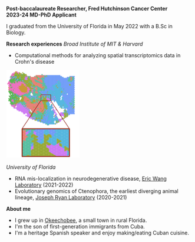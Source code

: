 **Post-baccalaureate Researcher, Fred Hutchinson Cancer Center** <br />
**2023-24 MD-PhD Applicant** <br />

I graduated from the University of Florida in May 2022 with a B.Sc in Biology. <br />

**Research experiences**
*Broad Institute of MIT & Harvard* <br />
- Computational methods for analyzing spatial transcriptomics data in Crohn's disease <br />

<img src="https://github.com/danieljgroso/groso.github.io/blob/main/bayesspace.png" width="200" />


*University of Florida*
- RNA mis-localization in neurodegenerative disease, [Eric Wang Laboratory](http://ericwanglab.com/research.php) (2021-2022)
- Evolutionary genomics of Ctenophora, the earliest diverging animal lineage, [Joseph Ryan Laboratory](http://ryanlab.whitney.ufl.edu/research/) (2020-2021)

**About me**
- I grew up in [Okeechobee](https://www.cityofokeechobee.com/), a small town in rural Florida.
- I'm the son of first-generation immigrants from Cuba.
- I'm a heritage Spanish speaker and enjoy making/eating Cuban cuisine.
